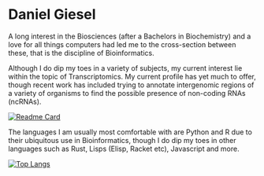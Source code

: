 # Daniel Giesel

<!--I'm currently a Masters student @ Ebhards Karl Universität Tübingen.-->
A long interest in the Biosciences (after a Bachelors in Biochemistry) and a love for all things computers had led me to the cross-section between these, that is the discipline of Bioinformatics. 

Although I do dip my toes in a variety of subjects, my current interest lie within the topic of Transcriptomics. My current profile has yet much to offer, though recent work has included trying to annotate intergenomic regions of a variety of organisms to find the possible presence of non-coding RNAs (ncRNAs).

[![Readme Card](https://github-readme-stats.vercel.app/api/pin/?username=dmgie&repo=IntergeneIdentifier)](https://github.com/dmgie/IntergeneIdentifier)



The languages I am usually most comfortable with are Python and R due to their ubiquitous use in Bioinformatics, though I do dip my toes in other languages such as Rust, Lisps (Elisp, Racket etc), Javascript and more.

[![Top Langs](https://github-readme-stats.vercel.app/api/top-langs/?username=dmgie&layout=compact)]()
